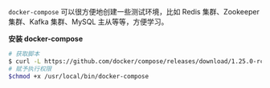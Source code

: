 `docker-compose` 可以很方便地创建一些测试环境，比如 Redis 集群、Zookeeper 集群、Kafka 集群、MySQL 主从等等，方便学习。

**安装 docker-compose**

```sh
# 获取脚本
$ curl -L https://github.com/docker/compose/releases/download/1.25.0-rc2/docker-compose-`uname -s`-`uname -m` -o /usr/local/bin/docker-compose
# 赋予执行权限
$chmod +x /usr/local/bin/docker-compose 
```
